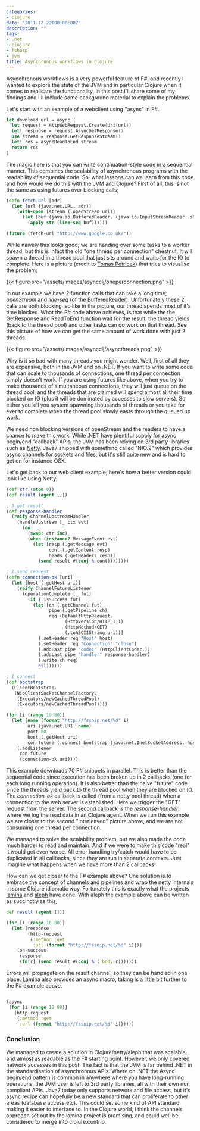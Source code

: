 ```yaml
---
categories:
- clojure
date: "2011-12-22T00:00:00Z"
description: ""
tags:
- .net
- clojure
- fsharp
- jvm
title: Asynchronous workflows in Clojure
---
```


Asynchronous workflows is a very powerful feature of F#, and recently I wanted to explore the state of the JVM and in particular Clojure when it comes to replicate the functionality. In this post I'll share some of my findings and I'll include some background material to explain the problems.

Let's start with an example of a webclient using "async" in F#.

```fsharp
let download url = async {
  let request = HttpWebRequest.Create(Uri(url))
  let! response = request.AsyncGetResponse()
  use stream = response.GetResponseStream()
  let! res = asyncReadToEnd stream
  return res
}
```

The magic here is that you can write continuation-style code in a sequential manner. This combines the scalability of asynchronous programs with the readability of sequential code. So, what lessons can we learn from this code and how would we do this with the JVM and Clojure? First of all, this is not the same as using futures over blocking calls;

```clojure
(defn fetch-url [adr]
  (let [url (java.net.URL. adr)]
    (with-open [stream (.openStream url)]
      (let [buf (java.io.BufferedReader. (java.io.InputStreamReader. stream))]
        (apply str (line-seq buf))))))

(future (fetch-url "http://www.google.co.uk/"))
```

While naively this looks good; we are handing over some tasks to a worker thread, but this is infact the old "one thread per connection" chestnut. It will spawn a thread in a thread pool that just sits around and waits for the IO to complete. Here is a picture (credit to [Tomas Petricek](http://tomasp.net/)) that tries to visualise the problem;

{{< figure src="/assets/images/asyncclj/oneperconnection.png" >}}

In our example we have 2 function calls that can take a long time; _openStream_ and _line-seq_ (of the BufferedReader). Unfortunately these 2 calls are both blocking, so like in the picture, our thread spends most of it's time blocked. What the F# code above achieves, is that while the the GetResponse and ReadToEnd function wait for the result, the thread yields (back to the thread pool) and other tasks can do work on that thread. See this picture of how we can get the same amount of work done with just 2 threads.

{{< figure src="/assets/images/asyncclj/asyncthreads.png" >}}

Why is it so bad with many threads you might wonder. Well, first of all they are expensive, both in the JVM and on .NET. If you want to write some code that can scale to thousands of connections, one thread per connection simply doesn't work. If you are using futures like above, when you try to make thousands of simultaneous connections, they will just queue on the thread pool, and the threads that are claimed will spend almost all their time blocked on IO (plus it will be dominated by accesses to slow servers). So either you kill you system spawning thousands of threads or you take for ever to complete when the thread pool slowly easts through the queued up work.

We need non blocking versions of openStream and the readers to have a chance to make this work. While .NET have plentiful supply for async begin/end "callback" APIs, the JVM has been relying on 3rd party libraries such as [Netty](http://www.jboss.org/netty). Java7 shipped with something called "NIO.2" which provides async channels for sockets and files, but it's still quite new and is hard to get on for instance OSX.

Let's get back to our web client example; here's how a better version could look like using Netty;

```clojure
(def ctr (atom 0))
(def result (agent []))

; 3 get result
(def response-handler
  (reify ChannelUpstreamHandler
    (handleUpstream [_ ctx evt]
      (do
        (swap! ctr inc)
        (when (instance? MessageEvent evt)
          (let [resp (.getMessage evt)
                cont (.getContent resp)
                heads (.getHeaders resp)]
            (send result #(conj % cont))))))))

; 2 send request
(defn connection-ok [uri]
  (let [host (.getHost uri)]
    (reify ChannelFutureListener
      (operationComplete [_ fut]
        (if (.isSuccess fut)
          (let [ch (.getChannel fut)
                pipe (.getPipeline ch)
                req (DefaultHttpRequest.
                      (HttpVersion/HTTP_1_1)
                      (HttpMethod/GET)
                      (.toASCIIString uri))]
            (.setHeader req "Host" host)
            (.setHeader req "Connection" "close")
            (.addLast pipe "codec" (HttpClientCodec.))
            (.addLast pipe "handler" response-handler)
            (.write ch req)
            nil))))))

; 1 connect
(def bootstrap
  (ClientBootstrap.
   (NioClientSocketChannelFactory.
    (Executors/newCachedThreadPool)
    (Executors/newCachedThreadPool))))

(for [i (range 10 80)]
  (let [name (format "http://fssnip.net/%d" i)
        uri (java.net.URI. name)
        port 80
        host (.getHost uri)
        con-future (.connect bootstrap (java.net.InetSocketAddress. host port))]
    (.addListener
     con-future
     (connection-ok uri))))
```

This example downloads 70 F# snippets in parallel. This is better than the sequential code since execution has been broken up in 2 callbacks (one for each long running operation). It is also better than the naive "future" code since the threads yield back to the thread pool when they are blocked on IO. The _connection-ok_ callback is called (from a netty pool thread) when a connection to the web server is established. Here we trigger the "GET" request from the server. The second callback is the _response-handler_, where we log the read data in an Clojure agent. When we run this example we are closer to the second "interleaved" picture above, and we are not consuming one thread per connection.

We managed to solve the scalability problem, but we also made the code much harder to read and maintain. And if we were to make this code "real" it would get even worse. All error handling try/catch would have to be duplicated in all callbacks, since they are run in separate contexts. Just imagine what happens when we have more than 2 callbacks!

How can we get closer to the F# example above? One solution is to embrace the concept of channels and pipelines and wrap the netty internals in some Clojure idiomatic way. Fortunately this is exactly what the projects [lamina](https://github.com/ztellman/lamina) and [aleph](https://github.com/ztellman/aleph) have done. With aleph the example above can be written as succinctly as this;

```clojure
def result (agent []))

(for [i (range 10 80)]
  (let [response
        (http-request
         {:method :get
          :url (format "http://fssnip.net/%d" i)})]
    (on-success
     response
     (fn[r] (send result #(conj % (:body r)))))))
```

Errors will propagate on the result channel, so they can be handled in one place. Lamina also provides an async macro, taking is a little bit further to the F# example above.

```clojure

(async
 (for [i (range 10 80)]
   (http-request
    {:method :get
     :url (format "http://fssnip.net/%d" i)}))))
```

### Conclusion
We managed to create a solution in Clojure/netty/aleph that was scalable, and almost as readable as the F# starting point. However, we only covered network accesses in this post. The fact is that the JVM is far behind .NET in the standardisation of asynchronous APIs. Where on .NET the Async begin/end pattern is common in anywhere where you have long-running operations, the JVM user is left to 3rd party libraries, all with their own non compliant APIs. Java7 today only supports network and file access, but it's async recipe can hopefully be a new standard that can proliferate to other areas (database access etc). This could set some kind of API standard making it easier to interface to. In the Clojure world, I think the channels approach set out by the lamina project is promising, and could well be considered to merge into clojure.contrib.
